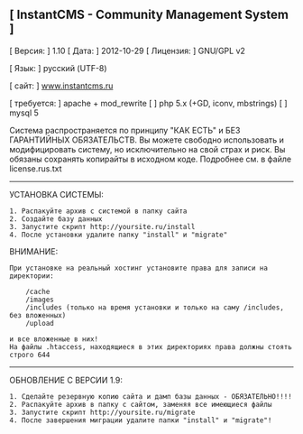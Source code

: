 [ InstantCMS - Community Management System ]
-------------------------------------------------------------------------------

[ Версия:    ] 1.10
[ Дата:      ] 2012-10-29
[ Лицензия:  ] GNU/GPL v2

[ Язык:      ] русский (UTF-8)

[ сайт:      ] www.instantcms.ru

[ требуется: ] apache + mod_rewrite
[            ] php 5.x (+GD, iconv, mbstrings)
[            ] mysql 5

Система распространяется по принципу "КАК ЕСТЬ" и БЕЗ ГАРАНТИЙНЫХ ОБЯЗАТЕЛЬСТВ.
Вы можете свободно использовать и модифицировать систему, но исключительно на
свой страх и риск. Вы обязаны сохранять копирайты в исходном коде.
Подробнее см. в файле license.rus.txt

-------------------------------------------------------------------------------

УСТАНОВКА СИСТЕМЫ:

	1. Распакуйте архив с системой в папку сайта
	2. Создайте базу данных
	3. Запустите скрипт http://yoursite.ru/install
	4. После установки удалите папку "install" и "migrate"

ВНИМАНИЕ:

	При установке на реальный хостинг установите права для записи на директории:

        /cache
		/images
		/includes (только на время установки и только на саму /includes, без вложенных)
		/upload

	и все вложенные в них!
	На файлы .htaccess, находящиеся в этих директориях права должны стоять строго 644

-------------------------------------------------------------------------------


ОБНОВЛЕНИЕ С ВЕРСИИ 1.9:

	1. Сделайте резервную копию сайта и дамп базы данных - ОБЯЗАТЕЛЬНО!!!!
	2. Распакуйте архив в папку с сайтом, заменяя все имеющиеся файлы
	3. Запустите скрипт http://yoursite.ru/migrate
	4. После завершения миграции удалите папки "install" и "migrate"!
